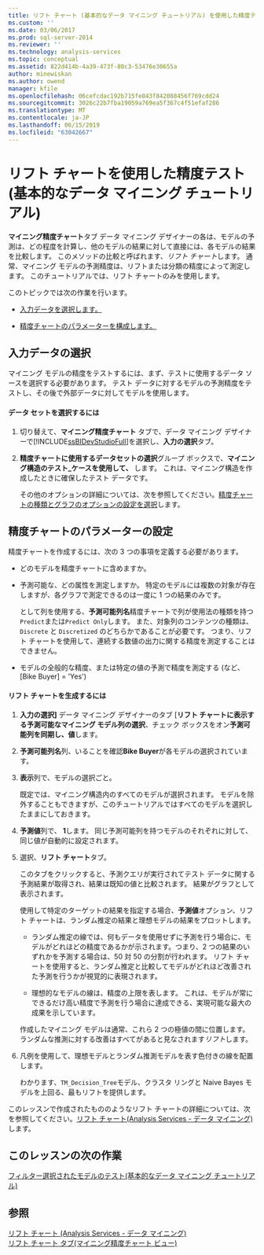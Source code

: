 ```yaml
---
title: リフト チャート (基本的なデータ マイニング チュートリアル) を使用した精度テスト |Microsoft Docs
ms.custom: ''
ms.date: 03/06/2017
ms.prod: sql-server-2014
ms.reviewer: ''
ms.technology: analysis-services
ms.topic: conceptual
ms.assetid: 822d414b-4a39-473f-80c3-53476e30655a
author: minewiskan
ms.author: owend
manager: kfile
ms.openlocfilehash: 06cefcdac192b715fe843f842088456f769cdd24
ms.sourcegitcommit: 3026c22b7fba19059a769ea5f367c4f51efaf286
ms.translationtype: MT
ms.contentlocale: ja-JP
ms.lasthandoff: 06/15/2019
ms.locfileid: "63042667"
---
```

# <a name="testing-accuracy-with-lift-charts-basic-data-mining-tutorial"></a>リフト チャートを使用した精度テスト (基本的なデータ マイニング チュートリアル)
  **マイニング精度チャート**タブ データ マイニング デザイナーの各は、モデルの予測は、どの程度を計算し、他のモデルの結果に対して直接には、各モデルの結果を比較します。 このメソッドの比較と呼ばれます、*リフト チャート*します。 通常、マイニング モデルの予測精度は、リフトまたは分類の精度によって測定します。 このチュートリアルでは、リフト チャートのみを使用します。  
  
 このトピックでは次の作業を行います。  
  
-   [入力データを選択します。](#BKMK_InputData)  
  
-   [精度チャートのパラメーターを構成します。](#BKMK_Selecting)  
  
##  <a name="BKMK_InputData"></a> 入力データの選択  
 マイニング モデルの精度をテストするには、まず、テストに使用するデータ ソースを選択する必要があります。 テスト データに対するモデルの予測精度をテストし、その後で外部データに対してモデルを使用します。  
  
#### <a name="to-select-the-data-set"></a>データ セットを選択するには  
  
1.  切り替えて、**マイニング精度チャート** タブで、データ マイニング デザイナーで[!INCLUDE[ssBIDevStudioFull](../includes/ssbidevstudiofull-md.md)]を選択し、**入力の選択**タブ。  
  
2.  **精度チャートに使用するデータセットの選択**グループ ボックスで、**マイニング構造のテスト_ケースを使用して、** します。 これは、マイニング構造を作成したときに確保したテスト データです。  
  
     その他のオプションの詳細については、次を参照してください。[精度チャートの種類とグラフのオプションの設定を選択](../../2014/analysis-services/data-mining/choose-an-accuracy-chart-type-and-set-chart-options.md)します。  
  
##  <a name="BKMK_Selecting"></a> 精度チャートのパラメーターの設定  
 精度チャートを作成するには、次の 3 つの事項を定義する必要があります。  
  
-   どのモデルを精度チャートに含めますか。  
  
-   予測可能な、どの属性を測定しますか。 特定のモデルには複数の対象が存在しますが、各グラフで測定できるのは一度に 1 つの結果のみです。  
  
     として列を使用する、**予測可能列名**精度チャートで列が使用法の種類を持つ`Predict`または`Predict Only`します。 また、対象列のコンテンツの種類は、`Discrete` と `Discretized` のどちらかであることが必要です。 つまり、リフト チャートを使用して、連続する数値の出力に関する精度を測定することはできません。  
  
-   モデルの全般的な精度、または特定の値の予測で精度を測定する (など、[Bike Buyer] = 'Yes')  
  
#### <a name="to-generate-the-lift-chart"></a>リフト チャートを生成するには  
  
1.  **入力の選択]** データ マイニング デザイナーのタブ [**リフト チャートに表示する予測可能なマイニング モデル列の選択**、チェック ボックスをオン**予測可能列を同期し、値**します。  
  
2.  **予測可能列名**列、いることを確認**Bike Buyer**が各モデルの選択されています。  
  
3.  **表示**列で、モデルの選択ごと。  
  
     既定では、マイニング構造内のすべてのモデルが選択されます。 モデルを除外することもできますが、このチュートリアルではすべてのモデルを選択したままにしておきます。  
  
4.  **予測値**列で、 **1**します。 同じ予測可能列を持つモデルのそれぞれに対して、同じ値が自動的に設定されます。  
  
5.  選択、**リフト チャート**タブ。  
  
     このタブをクリックすると、予測クエリが実行されてテスト データに関する予測結果が取得され、結果は既知の値と比較されます。 結果がグラフとして表示されます。  
  
     使用して特定のターゲットの結果を指定する場合、**予測値**オプション、リフト チャートは、ランダム推定の結果と理想モデルの結果をプロットします。  
  
    -   ランダム推定の線では、何もデータを使用せずに予測を行う場合に、モデルがどれほどの精度であるかが示されます。つまり、2 つの結果のいずれかを予測する場合は、50 対 50 の分割が行われます。 リフト チャートを使用すると、ランダム推定と比較してモデルがどれほど改善された予測を行うかが視覚的に表現されます。  
  
    -   理想的なモデルの線は、精度の上限を表します。 これは、モデルが常にできるだけ高い精度で予測を行う場合に達成できる、実現可能な最大の成果を示しています。  
  
     作成したマイニング モデルは通常、これら 2 つの極値の間に位置します。 ランダムな推測に対する改善はすべてがあると見なされます*リフト*します。  
  
6.  凡例を使用して、理想モデルとランダム推測モデルを表す色付きの線を配置します。  
  
     わかります、`TM_Decision_Tree`モデル、クラスタ リングと Naive Bayes モデルを上回る、最もリフトを提供します。  
  
 このレッスンで作成されたもののようなリフト チャートの詳細については、次を参照してください。[リフト チャート&#40;Analysis Services - データ マイニング&#41;](../../2014/analysis-services/data-mining/lift-chart-analysis-services-data-mining.md)します。  
  
## <a name="next-task-in-lesson"></a>このレッスンの次の作業  
 [フィルター選択されたモデルのテスト&#40;基本的なデータ マイニング チュートリアル&#41;](../../2014/tutorials/testing-a-filtered-model-basic-data-mining-tutorial.md)  
  
## <a name="see-also"></a>参照  
 [リフト チャート &#40;Analysis Services - データ マイニング&#41;](../../2014/analysis-services/data-mining/lift-chart-analysis-services-data-mining.md)   
 [リフト チャート タブ&#40;マイニング精度チャート ビュー&#41;](../../2014/analysis-services/lift-chart-tab-mining-accuracy-chart-view.md)  
  
  
